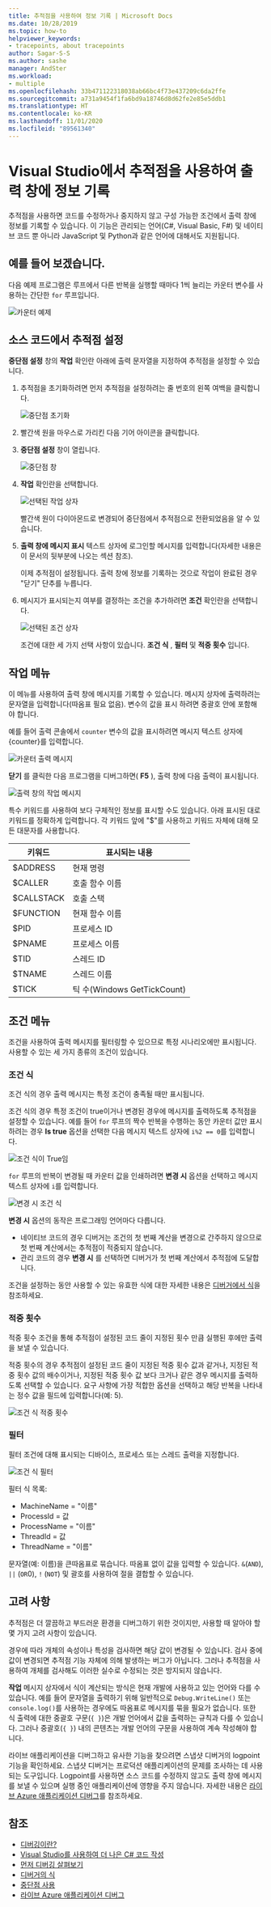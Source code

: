 ```yaml
---
title: 추적점을 사용하여 정보 기록 | Microsoft Docs
ms.date: 10/28/2019
ms.topic: how-to
helpviewer_keywords:
- tracepoints, about tracepoints
author: Sagar-S-S
ms.author: sashe
manager: AndSter
ms.workload:
- multiple
ms.openlocfilehash: 33b471122318038ab66bc4f73e437209c6da2ffe
ms.sourcegitcommit: a731a9454f1fa6bd9a18746d8d62fe2e85e5ddb1
ms.translationtype: HT
ms.contentlocale: ko-KR
ms.lasthandoff: 11/01/2020
ms.locfileid: "89561340"
---
```

# <a name="log-info-to-the-output-window-using-tracepoints-in-visual-studio"></a>Visual Studio에서 추적점을 사용하여 출력 창에 정보 기록

추적점을 사용하면 코드를 수정하거나 중지하지 않고 구성 가능한 조건에서 출력 창에 정보를 기록할 수 있습니다. 이 기능은 관리되는 언어(C#, Visual Basic, F#) 및 네이티브 코드 뿐 아니라 JavaScript 및 Python과 같은 언어에 대해서도 지원됩니다.

## <a name="let39s-take-an-example"></a>예를 들어 보겠습니다.

다음 예제 프로그램은 루프에서 다른 반복을 실행할 때마다 1씩 늘리는 카운터 변수를 사용하는 간단한 `for` 루프입니다.

![카운터 예제](../debugger/media/counterexample.png "카운터 예제")

## <a name="set-tracepoints-in-source-code"></a>소스 코드에서 추적점 설정

**중단점 설정** 창의 **작업** 확인란 아래에 출력 문자열을 지정하여 추적점을 설정할 수 있습니다.

1. 추적점을 초기화하려면 먼저 추적점을 설정하려는 줄 번호의 왼쪽 여백을 클릭합니다.

   ![중단점 초기화](../debugger/media/breakpointinitialization.png "중단점 초기화")

2. 빨간색 원을 마우스로 가리킨 다음 기어 아이콘을 클릭합니다.
3. **중단점 설정** 창이 열립니다.

   ![중단점 창](../debugger/media/breakpointwindow.png "중단점 창")

4. **작업** 확인란을 선택합니다.

   ![선택된 작업 상자](../debugger/media/checkedactionsbox.png "선택된 작업 상자")

   빨간색 원이 다이아몬드로 변경되어 중단점에서 추적점으로 전환되었음을 알 수 있습니다.

5. **출력 창에 메시지 표시** 텍스트 상자에 로그인할 메시지를 입력합니다(자세한 내용은 이 문서의 뒷부분에 나오는 섹션 참조).

   이제 추적점이 설정됩니다. 출력 창에 정보를 기록하는 것으로 작업이 완료된 경우 &quot;닫기&quot; 단추를 누릅니다.

6. 메시지가 표시되는지 여부를 결정하는 조건을 추가하려면 **조건** 확인란을 선택합니다.

   ![선택된 조건 상자](../debugger/media/checkedconditionsbox.png "선택된 조건 상자")

   조건에 대한 세 가지 선택 사항이 있습니다. **조건 식** , **필터** 및 **적중 횟수** 입니다.

## <a name="actions-menu"></a>작업 메뉴

이 메뉴를 사용하여 출력 창에 메시지를 기록할 수 있습니다. 메시지 상자에 출력하려는 문자열을 입력합니다(따옴표 필요 없음). 변수의 값을 표시 하려면 중괄호 안에 포함해야 합니다.

예를 들어 출력 콘솔에서 `counter` 변수의 값을 표시하려면 메시지 텍스트 상자에 {counter}를 입력합니다.

![카운터 출력 메시지](../debugger/media/counteroutputmessage.png "카운터 출력 메시지")

**닫기** 를 클릭한 다음 프로그램을 디버그하면( **F5** ), 출력 창에 다음 출력이 표시됩니다.

![출력 창의 작업 메시지](../debugger/media/actionsmessageinoutputwindow.png "출력 창의 작업 메시지")

특수 키워드를 사용하여 보다 구체적인 정보를 표시할 수도 있습니다. 아래 표시된 대로 키워드를 정확하게 입력합니다. 각 키워드 앞에 "$"를 사용하고 키워드 자체에 대해 모든 대문자를 사용합니다.

| 키워드 | 표시되는 내용 |
| --- | --- |
| $ADDRESS | 현재 명령 |
| $CALLER | 호출 함수 이름 |
| $CALLSTACK | 호출 스택 |
| $FUNCTION | 현재 함수 이름 |
| $PID | 프로세스 ID |
| $PNAME | 프로세스 이름 |
| $TID | 스레드 ID |
| $TNAME   | 스레드 이름 |
| $TICK | 틱 수(Windows GetTickCount) |

## <a name="conditions-menu"></a>조건 메뉴

조건을 사용하여 출력 메시지를 필터링할 수 있으므로 특정 시나리오에만 표시됩니다. 사용할 수 있는 세 가지 종류의 조건이 있습니다.

### <a name="conditional-expression"></a>조건 식
조건 식의 경우 출력 메시지는 특정 조건이 충족될 때만 표시됩니다.

조건 식의 경우 특정 조건이 true이거나 변경된 경우에 메시지를 출력하도록 추적점을 설정할 수 있습니다. 예를 들어 `for` 루프의 짝수 반복을 수행하는 동안 카운터 값만 표시하려는 경우 **Is true** 옵션을 선택한 다음 메시지 텍스트 상자에 `i%2 == 0`를 입력합니다.

![조건 식이 True임](../debugger/media/conditionalexpressionistrue.png "조건 식이 True임")

`for` 루프의 반복이 변경될 때 카운터 값을 인쇄하려면 **변경 시** 옵션을 선택하고 메시지 텍스트 상자에 `i`를 입력합니다.

![변경 시 조건 식](../debugger/media/conditionalexpressionwhenchanged.png "변경 시 조건 식")

**변경 시** 옵션의 동작은 프로그래밍 언어마다 다릅니다.

- 네이티브 코드의 경우 디버거는 조건의 첫 번째 계산을 변경으로 간주하지 않으므로 첫 번째 계산에서는 추적점이 적중되지 않습니다.
- 관리 코드의 경우 **변경 시** 를 선택하면 디버거가 첫 번째 계산에서 추적점에 도달합니다.

조건을 설정하는 동안 사용할 수 있는 유효한 식에 대한 자세한 내용은 [디버거에서 식](expressions-in-the-debugger.md)을 참조하세요.

### <a name="hit-count"></a>적중 횟수
적중 횟수 조건을 통해 추적점이 설정된 코드 줄이 지정된 횟수 만큼 실행된 후에만 출력을 보낼 수 있습니다.

적중 횟수의 경우 추적점이 설정된 코드 줄이 지정된 적중 횟수 값과 같거나, 지정된 적중 횟수 값의 배수이거나, 지정된 적중 횟수 값 보다 크거나 같은 경우 메시지를 출력하도록 선택할 수 있습니다. 요구 사항에 가장 적합한 옵션을 선택하고 해당 반복을 나타내는 정수 값을 필드에 입력합니다(예: 5).

![조건 식 적중 횟수](../debugger/media/conditionalexpressionhitcount.png "조건 식 적중 횟수")

### <a name="filter"></a>필터
필터 조건에 대해 표시되는 디바이스, 프로세스 또는 스레드 출력을 지정합니다.

![조건 식 필터](../debugger/media/conditionalexpressionfilter.png "조건 식 필터")

필터 식 목록:

- MachineName = "이름"
- ProcessId = 값
- ProcessName = "이름"
- ThreadId = 값
- ThreadName = "이름"

문자열(예: 이름)을 큰따옴표로 묶습니다. 따옴표 없이 값을 입력할 수 있습니다. `&`(`AND`), `||` (`OR`0), `!` (`NOT`) 및 괄호를 사용하여 절을 결합할 수 있습니다.

## <a name="considerations"></a>고려 사항

추적점은 더 깔끔하고 부드러운 환경을 디버그하기 위한 것이지만, 사용할 때 알아야 할 몇 가지 고려 사항이 있습니다.

경우에 따라 개체의 속성이나 특성을 검사하면 해당 값이 변경될 수 있습니다. 검사 중에 값이 변경되면 추적점 기능 자체에 의해 발생하는 버그가 아닙니다. 그러나 추적점을 사용하여 개체를 검사해도 이러한 실수로 수정되는 것은 방지되지 않습니다.

**작업** 메시지 상자에서 식이 계산되는 방식은 현재 개발에 사용하고 있는 언어와 다를 수 있습니다. 예를 들어 문자열을 출력하기 위해 일반적으로 `Debug.WriteLine()` 또는 `console.log()`를 사용하는 경우에도 따옴표로 메시지를 묶을 필요가 없습니다. 또한 식 출력에 대한 중괄호 구문(`{ }`)은 개발 언어에서 값을 출력하는 규칙과 다를 수 있습니다. 그러나 중괄호(`{ }`) 내의 콘텐츠는 개발 언어의 구문을 사용하여 계속 작성해야 합니다.

라이브 애플리케이션을 디버그하고 유사한 기능을 찾으려면 스냅샷 디버거의 logpoint 기능을 확인하세요. 스냅샷 디버거는 프로덕션 애플리케이션의 문제를 조사하는 데 사용되는 도구입니다. Logpoint를 사용하면 소스 코드를 수정하지 않고도 출력 창에 메시지를 보낼 수 있으며 실행 중인 애플리케이션에 영향을 주지 않습니다. 자세한 내용은 [라이브 Azure 애플리케이션 디버그](../debugger/debug-live-azure-applications.md)를 참조하세요.

## <a name="see-also"></a>참조

- [디버깅이란?](../debugger/what-is-debugging.md)
- [Visual Studio를 사용하여 더 나은 C# 코드 작성](../debugger/write-better-code-with-visual-studio.md)
- [먼저 디버깅 살펴보기](../debugger/debugger-feature-tour.md)
- [디버거의 식](expressions-in-the-debugger.md)
- [중단점 사용](../debugger/using-breakpoints.md)
- [라이브 Azure 애플리케이션 디버그](../debugger/debug-live-azure-applications.md)
